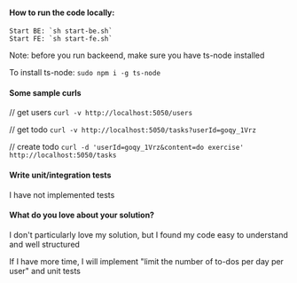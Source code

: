#### How to run the code locally:

    Start BE: `sh start-be.sh`
    Start FE: `sh start-fe.sh`

Note: before you run backeend, make sure you have ts-node installed

To install ts-node: `sudo npm i -g ts-node`

#### Some sample curls

// get users
`curl -v http://localhost:5050/users`

// get todo
`curl -v http://localhost:5050/tasks?userId=goqy_1Vrz`

// create todo
`curl -d 'userId=goqy_1Vrz&content=do exercise' http://localhost:5050/tasks`

#### Write unit/integration tests

I have not implemented tests

#### What do you love about your solution?

I don't particularly love my solution, but I found my code easy to understand and well structured

If I have more time, I will implement "limit the number of to-dos per day per user" and unit tests
